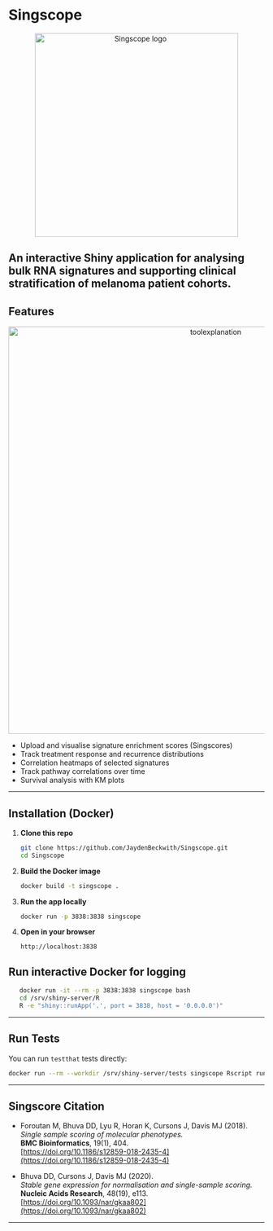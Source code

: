 # Singscope

<p align="center">
  <img src="https://github.com/user-attachments/assets/4b44ca28-5031-4d1b-b5a2-ef057ebf8b44" alt="Singscope logo" width="400"/>
</p>

An interactive Shiny application for analysing bulk RNA signatures and supporting clinical stratification of melanoma patient cohorts.
---

## Features

<p align="center">
  <img src="https://github.com/user-attachments/assets/9fb8c652-f99c-43f5-b12f-b87fcb5c62a1" alt="toolexplanation" width="800"/>
</p>

* Upload and visualise signature enrichment scores (Singscores)
* Track treatment response and recurrence distributions
* Correlation heatmaps of selected signatures
* Track pathway correlations over time
* Survival analysis with KM plots
---
## Installation (Docker)

1. **Clone this repo**

   ```bash
   git clone https://github.com/JaydenBeckwith/Singscope.git
   cd Singscope
   ```

2. **Build the Docker image**

   ```bash
   docker build -t singscope .
   ```

3. **Run the app locally**

   ```bash
   docker run -p 3838:3838 singscope
   ```

4. **Open in your browser**

   ```
   http://localhost:3838
   ```

## Run interactive Docker for logging 

```bash
   docker run -it --rm -p 3838:3838 singscope bash
   cd /srv/shiny-server/R
   R -e "shiny::runApp('.', port = 3838, host = '0.0.0.0')"
```

---

## Run Tests

You can run `testthat` tests directly:

```bash
docker run --rm --workdir /srv/shiny-server/tests singscope Rscript run_tests.R
```

---
## Singscore Citation 

- Foroutan M, Bhuva DD, Lyu R, Horan K, Cursons J, Davis MJ (2018).  
  *Single sample scoring of molecular phenotypes.*  
  **BMC Bioinformatics**, 19(1), 404.  
  [https://doi.org/10.1186/s12859-018-2435-4](https://doi.org/10.1186/s12859-018-2435-4)

- Bhuva DD, Cursons J, Davis MJ (2020).  
  *Stable gene expression for normalisation and single-sample scoring.*  
  **Nucleic Acids Research**, 48(19), e113.  
  [https://doi.org/10.1093/nar/gkaa802](https://doi.org/10.1093/nar/gkaa802)
---
